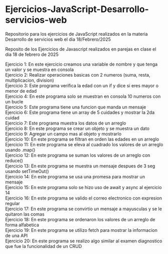 # Ejercicios-JavaScript-Desarrollo-servicios-web
Repositorio para los ejercicios de JavaScript realizados en la materia Desarrollo de servicios web el dia 18/Febrero/2025

Reposito de los Ejercicios de Javascript realizados en parejas en clase el dia 18 de febrero de 2025

Ejercicio 1:
En este ejercicio creamos una variable de nombre y que tenga un valor y se muestra en consola                                     
Ejercicio 2:
Realizar operaciones basicas con 2 numeros (suma, resta, multiplicacion, division)                                 
Ejercicio 3:
Este programa verifica la edad con un if y dice si eres mayor o menor de edad                                       
Ejercicio 4:
En este programa solo se muestran en consola 10 numeros con un bucle                                         
Ejercicio 5:
Este programa tiene una funcion que manda un mensaje                                                    
Ejercicio 6:
Este programa tiene un array de 5 cuidades y mostrar la 2da cuidad                                         
Ejercicio 7:
Este programa muestra los datos de un arreglo                                           
Ejercicio 8:
En este programa se crear un objeto y se muestra un dato                                        
Ejercicio 9:
Agregar un campo mas al objeto y mostrarlo                                                             
Ejercicio 10:
En este programa se filtran en orden las edades en un arreglo                                                
Ejercicio 11:
En este programa se eleva al cuadrado los valores de un arreglo usando .map()                                        
Ejercicio 12:
En este programa se suman los valores de un arreglo con reduce()                                       
Ejercicio 13:
En este programa se muestra un mensaje despues de 3 seg usando setTimeOut()                                    
Ejercicio 14:
En este programa se usa una promesa para mostrar un mensaje                                              
Ejercicio 15:
En este programa solo se hizo uso de await y async al ejercicio 14                                        
Ejercicio 16:
En este programa se valido el correo electronico con expresion regular                                     
Ejercicio 17:
En este programa se convirtio un mensaje a mayusculas y se le quitaron las comas                               
Ejercicio 18:
En este programa se ordenaron los valores de un arreglo de forma alfabetica                                     
Ejercicio 19:
En este programa se utilizo fetch para mostrar la informacion de una API                                        
Ejercicio 20:
En este programa se realizo algo similar al examen diagnostico que fue la funcionalidad de un CRUD                     
